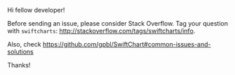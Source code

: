Hi fellow developer!

Before sending an issue, please consider Stack Overflow.
Tag your question with `swiftcharts`: http://stackoverflow.com/tags/swiftcharts/info.

Also, check https://github.com/gpbl/SwiftChart#common-issues-and-solutions

Thanks!
